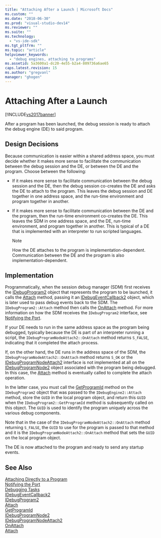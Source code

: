 ```yaml
---
title: "Attaching After a Launch | Microsoft Docs"
ms.custom: ""
ms.date: "2018-06-30"
ms.prod: "visual-studio-dev14"
ms.reviewer: ""
ms.suite: ""
ms.technology: 
  - "vs-ide-sdk"
ms.tgt_pltfrm: ""
ms.topic: "article"
helpviewer_keywords: 
  - "debug engines, attaching to programs"
ms.assetid: 5a3600a1-dc20-4e55-b2a4-809736a6ae65
caps.latest.revision: 15
ms.author: "gregvanl"
manager: "ghogen"
---
```

# Attaching After a Launch
[!INCLUDE[vs2017banner](../../includes/vs2017banner.md)]

  
After a program has been launched, the debug session is ready to attach the debug engine (DE) to said program.  
  
## Design Decisions  
 Because communication is easier within a shared address space, you must decide whether it makes more sense to facilitate the communication between the debug session and the DE, or between the DE and the program. Choose between the following:  
  
-   If it makes more sense to facilitate communication between the debug session and the DE, then the debug session co-creates the DE and asks the DE to attach to the program. This leaves the debug session and DE together in one address space, and the run-time environment and program together in another.  
  
-   If it makes more sense to facilitate communication between the DE and the program, then the run-time environment co-creates the DE. This leaves the SDM in one address space, and the DE, run-time environment, and program together in another. This is typical of a DE that is implemented with an interpreter to run scripted languages.  
  
    > [!NOTE]
    >  How the DE attaches to the program is implementation-dependent. Communication between the DE and the program is also implementation-dependent.  
  
## Implementation  
 Programmatically, when the session debug manager (SDM) first receives the [IDebugProgram2](../../extensibility/debugger/reference/idebugprogram2.md) object that represents the program to be launched, it calls the [Attach](../../extensibility/debugger/reference/idebugprogram2-attach.md) method, passing it an [IDebugEventCallback2](../../extensibility/debugger/reference/idebugeventcallback2.md) object, which is later used to pass debug events back to the SDM. The `IDebugProgram2::Attach` method then calls the [OnAttach](../../extensibility/debugger/reference/idebugprogramnodeattach2-onattach.md) method. For more information on how the SDM receives the `IDebugProgram2` interface, see [Notifying the Port](../../extensibility/debugger/notifying-the-port.md).  
  
 If your DE needs to run in the same address space as the program being debugged, typically because the DE is part of an interpreter running a script, the `IDebugProgramNodeAttach2::OnAttach` method returns `S_FALSE`, indicating that it completed the attach process.  
  
 If, on the other hand, the DE runs in the address space of the SDM, the `IDebugProgramNodeAttach2::OnAttach` method returns `S_OK` or the [IDebugProgramNodeAttach2](../../extensibility/debugger/reference/idebugprogramnodeattach2.md) interface is not implemented at all on the [IDebugProgramNode2](../../extensibility/debugger/reference/idebugprogramnode2.md) object associated with the program being debugged. In this case, the [Attach](../../extensibility/debugger/reference/idebugengine2-attach.md) method is eventually called to complete the attach operation.  
  
 In the latter case, you must call the [GetProgramId](../../extensibility/debugger/reference/idebugprogram2-getprogramid.md) method on the `IDebugProgram2` object that was passed to the `IDebugEngine2::Attach` method, store the `GUID` in the local program object, and return this `GUID` when the `IDebugProgram2::GetProgramId` method is subsequently called on this object. The `GUID` is used to identify the program uniquely across the various debug components.  
  
 Note that in the case of the `IDebugProgramNodeAttach2::OnAttach` method returning `S_FALSE`, the `GUID` to use for the program is passed to that method and it is the `IDebugProgramNodeAttach2::OnAttach` method that sets the `GUID` on the local program object.  
  
 The DE is now attached to the program and ready to send any startup events.  
  
## See Also  
 [Attaching Directly to a Program](../../extensibility/debugger/attaching-directly-to-a-program.md)   
 [Notifying the Port](../../extensibility/debugger/notifying-the-port.md)   
 [Debugging Tasks](../../extensibility/debugger/debugging-tasks.md)   
 [IDebugEventCallback2](../../extensibility/debugger/reference/idebugeventcallback2.md)   
 [IDebugProgram2](../../extensibility/debugger/reference/idebugprogram2.md)   
 [Attach](../../extensibility/debugger/reference/idebugprogram2-attach.md)   
 [GetProgramId](../../extensibility/debugger/reference/idebugprogram2-getprogramid.md)   
 [IDebugProgramNode2](../../extensibility/debugger/reference/idebugprogramnode2.md)   
 [IDebugProgramNodeAttach2](../../extensibility/debugger/reference/idebugprogramnodeattach2.md)   
 [OnAttach](../../extensibility/debugger/reference/idebugprogramnodeattach2-onattach.md)   
 [Attach](../../extensibility/debugger/reference/idebugengine2-attach.md)

